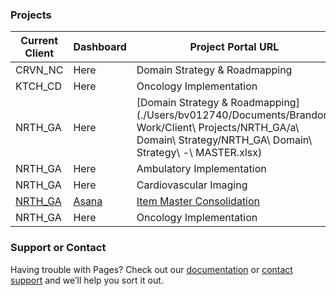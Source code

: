 <!-- ## Welcome to GitHub Pages

You can use the [editor on GitHub](https://github.com/btvangundy/homepage/edit/gh-pages/index.md) to maintain and preview the content for your website in Markdown files.

Whenever you commit to this repository, GitHub Pages will run [Jekyll](https://jekyllrb.com/) to rebuild the pages in your site, from the content in your Markdown files. -->

### Projects

| **Current Client** | **Dashboard**  | **Project Portal URL** | **Issues Log**  | **PECAs**  | **Cutover**  |
| ------------- | ------------- | ------------- | ------------- | ------------- | ------------- |
| CRVN_NC  | Here  | Domain Strategy & Roadmapping  | TBD  | TBD  | TBD  | 
| KTCH_CD  | Here  | Oncology Implementation | TBD  | TBD  | TBD  |
| NRTH_GA  | Here  | [Domain Strategy & Roadmapping](./Users/bv012740/Documents/Brandon\ Work/Client\ Projects/NRTH_GA/a\ Domain\ Strategy/NRTH_GA\ Domain\ Strategy\ -\ MASTER.xlsx)  | TBD  | TBD  | TBD  |
| NRTH_GA  | Here  | Ambulatory Implementation  | TBD  | TBD  | TBD  |
| NRTH_GA  | Here  | Cardiovascular Imaging  | TBD  | TBD  | TBD  |
| [NRTH_GA](https://lightson.cerner.com/clients/NRTH_GA/domains/P0713/overview/scorecard/302689/)  | [Asana](https://app.asana.com/0/1115928529699158/board)  | [Item Master Consolidation](https://methodm.cerner.com/client/2286/PJ112375/SitePages/Dashboard.aspx)  | [Issues](https://methodm.cerner.com/client/2286/PJ112375/SitePages/Issues.aspx)  | [PECAs](https://methodm.cerner.com/client/2286/PJ112375/Project%20Documents/Forms/AllItems.aspx?RootFolder=%2Fclient%2F2286%2FPJ112375%2FProject%20Documents%2FProject%20Management%2FPECAs&FolderCTID=0x012000B754CE891E363446BB482C9C9B3A399B&View=%7B7B9372B6%2DE8B0%2D4E92%2DAAB6%2DFB0D4B4627FD%7D)  | [Cutover](https://methodm.cerner.com/client/2286/PJ112375/Project%20Documents/Forms/AllItems.aspx?RootFolder=%2Fclient%2F2286%2FPJ112375%2FProject%20Documents%2FConversion&FolderCTID=0x012000B754CE891E363446BB482C9C9B3A399B&View=%7B7B9372B6%2DE8B0%2D4E92%2DAAB6%2DFB0D4B4627FD%7D&InitialTabId=Ribbon%2EDocument&VisibilityContext=WSSTabPersistence)  |
| NRTH_GA  | Here  | Oncology Implementation  | TBD  | TBD  | TBD  |

<!-- ### Markdown

Markdown is a lightweight and easy-to-use syntax for styling your writing. It includes conventions for

```markdown
Syntax highlighted code block

# Header 1
## Header 2
### Header 3

- Bulleted
- List

1. Numbered
2. List

**Bold** and _Italic_ and `Code` text

[Link](url) and ![Image](src)
```

For more details see [Basic writing and formatting syntax](https://docs.github.com/en/github/writing-on-github/getting-started-with-writing-and-formatting-on-github/basic-writing-and-formatting-syntax).

### Jekyll Themes

Your Pages site will use the layout and styles from the Jekyll theme you have selected in your [repository settings](https://github.com/btvangundy/homepage/settings/pages). The name of this theme is saved in the Jekyll `_config.yml` configuration file. -->

### Support or Contact

Having trouble with Pages? Check out our [documentation](https://docs.github.com/categories/github-pages-basics/) or [contact support](https://support.github.com/contact) and we’ll help you sort it out.
